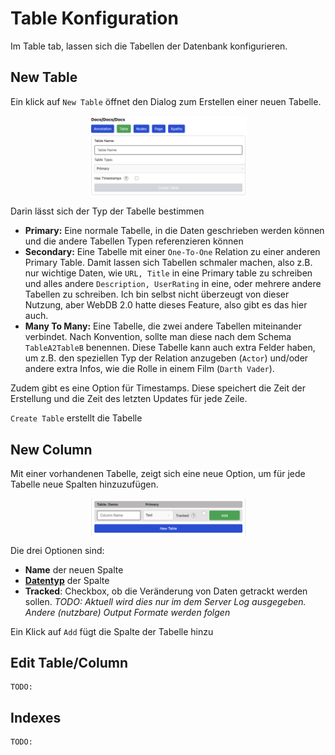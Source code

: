 # Table Konfiguration

Im Table tab, lassen sich die Tabellen der Datenbank konfigurieren.

## New Table

Ein klick auf `New Table` öffnet den Dialog zum Erstellen einer neuen Tabelle.

<img style="width: 50%; display: block; margin: 0 auto;" src="chapter_table_2.png"/>

Darin lässt sich der Typ der Tabelle bestimmen

- **Primary:** Eine normale Tabelle, in die Daten geschrieben werden können und
  die andere Tabellen Typen referenzieren können
- **Secondary:** Eine Tabelle mit einer `One-To-One` Relation zu einer anderen
  Primary Table. Damit lassen sich Tabellen schmaler machen, also z.B. nur
  wichtige Daten, wie `URL, Title` in eine Primary table zu schreiben und alles
  andere `Description, UserRating` in eine, oder mehrere andere Tabellen zu
  schreiben. Ich bin selbst nicht überzeugt von dieser Nutzung, aber WebDB 2.0
  hatte dieses Feature, also gibt es das hier auch.
- **Many To Many:** Eine Tabelle, die zwei andere Tabellen miteinander
  verbindet. Nach Konvention, sollte man diese nach dem Schema `TableA2TableB`
  benennen. Diese Tabelle kann auch extra Felder haben, um z.B. den speziellen
  Typ der Relation anzugeben (`Actor`) und/oder andere extra Infos, wie die
  Rolle in einem Film (`Darth Vader`).

Zudem gibt es eine Option für Timestamps. Diese speichert die Zeit der
Erstellung und die Zeit des letzten Updates für jede Zeile.

`Create Table` erstellt die Tabelle

## New Column

Mit einer vorhandenen Tabelle, zeigt sich eine neue Option, um für jede Tabelle
neue Spalten hinzuzufügen.

<img style="width: 50%; display: block; margin: 0 auto;" src="chapter_table_3.png"/>

Die drei Optionen sind:
- **Name** der neuen Spalte
- [**Datentyp**](https://www.sqlite.org/datatype3.html) der Spalte
- **Tracked**: Checkbox, ob die Veränderung von Daten getrackt werden sollen. *TODO: Aktuell wird dies nur im dem Server Log ausgegeben. Andere (nutzbare) Output Formate werden folgen*

Ein Klick auf `Add` fügt die Spalte der Tabelle hinzu

## Edit Table/Column

```
TODO:
```


## Indexes

```
TODO:
```
